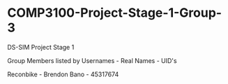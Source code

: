 # COMP3100-Project-Stage-1-Group-3
DS-SIM Project Stage 1



Group Members listed by Usernames - Real Names - UID's

Reconbike - Brendon Bano - 45317674 


